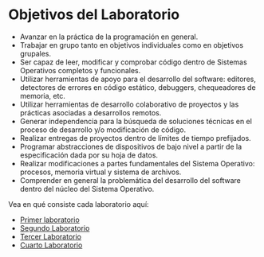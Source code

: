 # Objetivos del Laboratorio
- Avanzar en la práctica de la programación en general.
- Trabajar en grupo tanto en objetivos individuales como en objetivos grupales.
- Ser capaz de leer, modificar y comprobar código dentro de Sistemas Operativos completos y
funcionales.
- Utilizar herramientas de apoyo para el desarrollo del software: editores, detectores de errores en
código estático, debuggers, chequeadores de memoria, etc.
- Utilizar herramientas de desarrollo colaborativo de proyectos y las prácticas asociadas a
desarrollos remotos.
- Generar independencia para la búsqueda de soluciones técnicas en el proceso de desarrollo y/o
modificación de código.
- Realizar entregas de proyectos dentro de límites de tiempo prefijados.
- Programar abstracciones de dispositivos de bajo nivel a partir de la especificación dada por su
hoja de datos.
- Realizar modificaciones a partes fundamentales del Sistema Operativo: procesos, memoria
virtual y sistema de archivos.
- Comprender en general la problemática del desarrollo del software dentro del núcleo del Sistema
Operativo.

Vea en qué consiste cada laboratorio aquí:
* [Primer laboratorio](Laboratorio%201%3A%MyBash/Consigna.pdf)
* [Segundo Laboratorio](Laboratorio%202%3A%20Sem%C3%A1foros%20en%20XV6/Lab2%20-%20Enunciado%202023.pdf)
* [Tercer Laboratorio](Laboratorio%203%3A%20Planificaci%C3%B3n/Enunciado.pdf)
* [Cuarto Laboratorio](Laboratorio%204%3A%20Sistema%20de%20archivos%20BigBrother/Enunciado.pdf)
